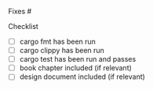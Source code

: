 <!-- @format -->

Fixes #

Checklist

- [ ] cargo fmt has been run
- [ ] cargo clippy has been run
- [ ] cargo test has been run and passes
- [ ] book chapter included (if relevant)
- [ ] design document included (if relevant)
